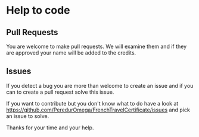 # Help to code

## Pull Requests

You are welcome to make pull requests. We will examine them and if they are approved your name will 
be added to the credits.

## Issues

If you detect a bug you are more than welcome to create an issue and if you can to create a pull 
request solve this issue.

If you want to contribute but you don't know what to do have a look at 
https://github.com/PeredurOmega/FrenchTravelCertificate/issues and pick an issue to solve.

Thanks for your time and your help.